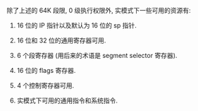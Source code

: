 
除了上述的 64K 段限, 0 级执行权限外, 实模式下一些可用的资源有:

1) 16 位的 IP 指针以及默认为 16 位的 sp 指针.

2) 16 位和 32 位的通用寄存器可用.

3) 6 个段寄存器 (用后来的术语是 segment selector 寄存器)​.

4) 16 位的 flags 寄存器.

5) 4 个控制寄存器可用.

6) 实模式下可用的通用指令和系统指令.